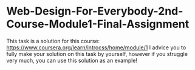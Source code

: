 # Web-Design-For-Everybody-2nd-Course-Module1-Final-Assignment
This task is a solution for this course: https://www.coursera.org/learn/introcss/home/module/1
I advice you to fully make your solution on this task by yourself, however if you struggle very much, you can use this solution as an example!
